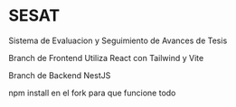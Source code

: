 # SESAT
Sistema de Evaluacion y Seguimiento de Avances de Tesis

Branch de Frontend
Utiliza React con Tailwind y Vite

Branch de Backend
NestJS

npm install en el fork para que funcione todo
